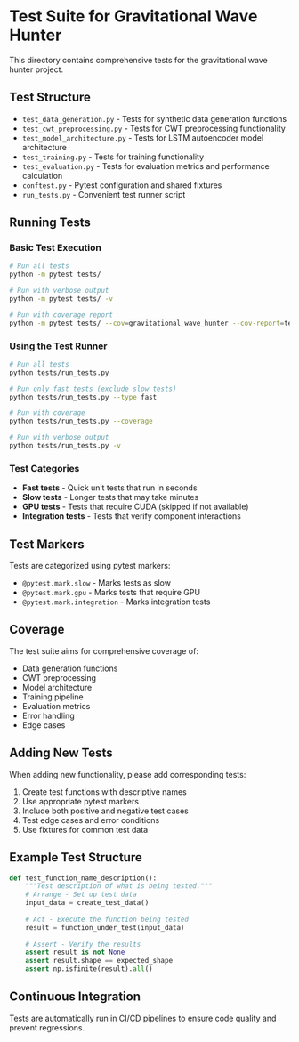 # Test Suite for Gravitational Wave Hunter

This directory contains comprehensive tests for the gravitational wave hunter project.

## Test Structure

- `test_data_generation.py` - Tests for synthetic data generation functions
- `test_cwt_preprocessing.py` - Tests for CWT preprocessing functionality
- `test_model_architecture.py` - Tests for LSTM autoencoder model architecture
- `test_training.py` - Tests for training functionality
- `test_evaluation.py` - Tests for evaluation metrics and performance calculation
- `conftest.py` - Pytest configuration and shared fixtures
- `run_tests.py` - Convenient test runner script

## Running Tests

### Basic Test Execution

```bash
# Run all tests
python -m pytest tests/

# Run with verbose output
python -m pytest tests/ -v

# Run with coverage report
python -m pytest tests/ --cov=gravitational_wave_hunter --cov-report=term-missing
```

### Using the Test Runner

```bash
# Run all tests
python tests/run_tests.py

# Run only fast tests (exclude slow tests)
python tests/run_tests.py --type fast

# Run with coverage
python tests/run_tests.py --coverage

# Run with verbose output
python tests/run_tests.py -v
```

### Test Categories

- **Fast tests** - Quick unit tests that run in seconds
- **Slow tests** - Longer tests that may take minutes
- **GPU tests** - Tests that require CUDA (skipped if not available)
- **Integration tests** - Tests that verify component interactions

## Test Markers

Tests are categorized using pytest markers:

- `@pytest.mark.slow` - Marks tests as slow
- `@pytest.mark.gpu` - Marks tests that require GPU
- `@pytest.mark.integration` - Marks integration tests

## Coverage

The test suite aims for comprehensive coverage of:

- Data generation functions
- CWT preprocessing
- Model architecture
- Training pipeline
- Evaluation metrics
- Error handling
- Edge cases

## Adding New Tests

When adding new functionality, please add corresponding tests:

1. Create test functions with descriptive names
2. Use appropriate pytest markers
3. Include both positive and negative test cases
4. Test edge cases and error conditions
5. Use fixtures for common test data

## Example Test Structure

```python
def test_function_name_description():
    """Test description of what is being tested."""
    # Arrange - Set up test data
    input_data = create_test_data()
    
    # Act - Execute the function being tested
    result = function_under_test(input_data)
    
    # Assert - Verify the results
    assert result is not None
    assert result.shape == expected_shape
    assert np.isfinite(result).all()
```

## Continuous Integration

Tests are automatically run in CI/CD pipelines to ensure code quality and prevent regressions.
